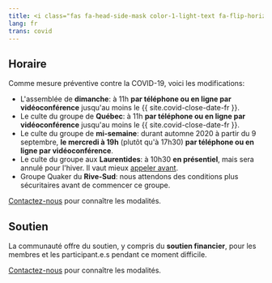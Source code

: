 ```yaml
---
title: <i class="fas fa-head-side-mask color-1-light-text fa-flip-horizontal"></i> Maladie COVID-19
lang: fr
trans: covid
---
```

## Horaire
Comme mesure préventive contre la COVID-19, voici les modifications:
* L'assemblée de **dimanche**: à 11h **par téléphone ou en ligne par vidéoconférence** jusqu'au moins le {{ site.covid-close-date-fr }}.
* Le culte du groupe de **Québec**: à 11h **par téléphone ou en ligne par vidéoconférence** jusqu'au moins le {{ site.covid-close-date-fr }}.
* Le culte du groupe de **mi-semaine**: durant automne 2020 à partir du 9 septembre, **le mercredi à 19h** (plutôt qu'à 17h30) **par téléphone ou en ligne par vidéoconférence**.
* Le culte du groupe aux **Laurentides**: à 10h30 **en présentiel**, mais sera annulé pour l'hiver. Il vaut mieux [appeler avant](/laurentians#contact).
* Groupe Quaker du **Rive-Sud**: nous attendons des conditions plus sécuritaires avant de commencer ce groupe.

[Contactez-nous](/contact-fr.html) pour connaître les modalités.

## Soutien
La communauté offre du soutien, y compris du **soutien financier**, pour les membres et les participant.e.s pendant ce moment difficile.

[Contactez-nous](/contact-fr.html) pour connaître les modalités.
